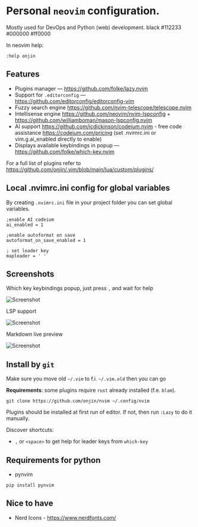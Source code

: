 # Personal `neovim` configuration.

Mostly used for DevOps and Python (web) development.
black
#112233
#000000
#ff0000

In neovim help:
```
:help onjin
```

## Features

- Plugins manager — https://github.com/folke/lazy.nvim
- Support for `.editorconfig` — https://github.com/editorconfig/editorconfig-vim
- Fuzzy search engine https://github.com/nvim-telescope/telescope.nvim
- Intellisense engine https://github.com/neovim/nvim-lspconfig + https://github.com/williamboman/mason-lspconfig.nvim
- AI support https://github.com/jcdickinson/codeium.nvim - free code assistance https://codeium.com/pricing (set .nvimrc.ini or vim.g.ai_enabled directly to enable)
- Displays available keybindings in popup — https://github.com/folke/which-key.nvim

For a full list of plugins refer to https://github.com/onjin/.vim/blob/main/lua/custom/plugins/

## Local .nvimrc.ini config for global variables

By creating `.nvimrc.ini` file in your project folder you can set global variables.

```dosini
;enable AI codeium
ai_enabled = 1

;enable autoformat on save
autoformat_on_save_enabled = 1

; set leader key
mapleader = ' '
```

## Screenshots

Which key keybindings popup, just press `,` and wait for help

![Screenshot](https://github.com/onjin/nvim/assets/44516/a689b08b-632d-47f9-ba14-a69afa84aac5)

LSP support

![Screenshot](https://github.com/onjin/nvim/assets/44516/00d7de32-539a-435f-8acd-c98a6b185d31)

Markdown live preview

![Screenshot](https://github.com/onjin/nvim/assets/44516/0678cc18-c93d-483d-a1dd-5d7213190efe)

## Install by `git`

Make sure you move old `~/.vim` to f.i. `~/.vim.old` then you can go

**Requirements**: some plugins require `rust` already installed (f.e. `blam`).

```
git clone https://github.com/onjin/nvim ~/.config/nvim
```

Plugins should be installed at first run of editor. If not, then run `:Lazy` to do it manually.


Discover shortcuts:

- `,` or `<space>` to get help for leader keys from `which-key`

## Requirements for python

- pynvim

```
pip install pynvim
```

## Nice to have

- Nerd Icons - https://www.nerdfonts.com/

